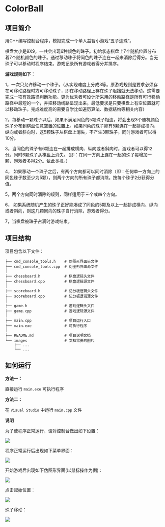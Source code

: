 # ColorBall

## 项目简介

用C++编写控制台程序，模拟完成一个单人益智小游戏“五子连珠”。

棋盘大小是9X9，一共会出现6种颜色的珠子。初始状态棋盘上7个随机位置分布着7个随机颜色的珠子。通过移动珠子将同色的珠子连在一起来消除后得分。当无珠子可以移动时程序结束。游戏记录所有游戏者得分并排序。

**游戏规则如下：**

1，一次只允许移动一个珠子。（从实现难度上分成3等。原游戏规则是要求必须存在可移动路径时方可移动珠子，即在移动路径上存在珠子阻挡就无法移动。这需要完成一项有效路径判断功能。更为优秀者可设计所采用的移动路径是所有可行移动路径中最短的一个，并把移动线路呈现出来。最低要求是只要棋盘上有空位置就可以移动珠子。完成难度高的需要自学比如遍历算法、数据结构等相关内容）

2，每移动一颗珠子以后，如果不满足同色的5颗珠子相连，将会出现3个随机颜色珠子分布到棋盘任意空置的位置上。如果同色的珠子能有5颗连在一起排成横向、纵向或者斜向时，这5颗珠子从棋盘上消失，不产生3颗珠子。同时游戏者可以得10分。

3，当同色的珠子有6颗连在一起排成横向、纵向或者斜向时，游戏者可以得12分。同时6颗珠子从棋盘上消失。（即：在同一方向上连在一起的珠子每增加一颗，游戏者多得2分。依此类推。）

4， 如果移动一个珠子之后，有两个方向都可以同时消除（即：任何单一方向上的同色珠子数至少为5颗），则两个方向的所有珠子都消除。按每个珠子2分获得分值。

5，两个方向同时消除的规则，同样适用于三个或四个方向。

6， 如果系统随机产生的珠子正好能凑成了同色的5颗及以上一起排成横向、纵向或者斜向，则这几颗同向的珠子自行消除，游戏者得分。

7，当棋盘被珠子占满时游戏结束。

## 项目结构

项目包含以下文件：

```
├── cmd_console_tools.h    # 伪图形界面头文件
├── cmd_console_tools.cpp  # 伪图形界面源文件
│
├── chessboard.h           # 棋盘逻辑头文件
├── chessboard.cpp         # 棋盘逻辑源文件
│
├── scoreboard.h           # 记分板逻辑头文件
├── scoreboard.cpp         # 记分板逻辑源文件
│
├── game.h                 # 游戏逻辑头文件
├── game.cpp               # 游戏逻辑源文件
│
├── main.cpp               # 项目运行入口
├── main.exe               # 可执行程序
│
├── README.md              # 项目说明文档
└── images                 # 文档需要的图片
    ├── ...
    └── ...
```

## 如何运行

**方法一：**

直接运行 `main.exe` 可执行程序

**方法二：**

在 `Visual Studio` 中运行 `main.cpp` 文件

**说明**

为了使程序正常运行，请对控制台做出如下设置：

<img src="./images/setting.png">

程序正常运行后出现如下菜单界面：

<img src="./images/interface1.png">

开始游戏后出现如下伪图形界面(以鼠标操作为例)：

<img src="./images/interface2.png">

点击起始位置：

<img src="./images/example1.png">

珠子移动：

<img src="./images/example2.png">
